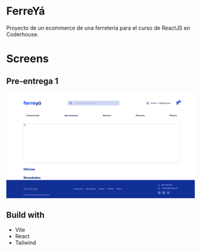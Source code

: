 # FerreYá
Proyecto de un ecommerce de una ferretería para el curso de ReactJS en Coderhouse.

# Screens
## Pre-entrega 1
![Pre-entrega 1](./src/assets/img/screen_preentrega-1.png)

## Build with
- Vite
- React
- Tailwind
